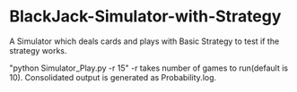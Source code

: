# BlackJack-Simulator-with-Strategy
A Simulator which deals cards and plays with Basic Strategy to test if the strategy works.

"python Simulator_Play.py -r 15"
-r takes number of games to run(default is 10).
Consolidated output is generated as Probability.log.
